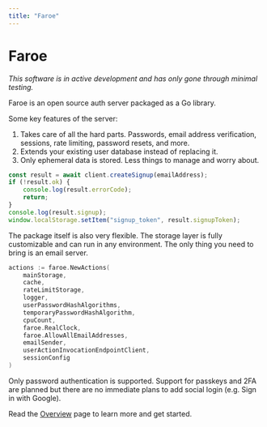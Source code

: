 ```yaml
---
title: "Faroe"
---
```


# Faroe

*This software is in active development and has only gone through minimal testing.*

Faroe is an open source auth server packaged as a Go library.

Some key features of the server:

1. Takes care of all the hard parts. Passwords, email address verification, sessions, rate limiting, password resets, and more.
2. Extends your existing user database instead of replacing it.
3. Only ephemeral data is stored. Less things to manage and worry about.

```ts
const result = await client.createSignup(emailAddress);
if (!result.ok) {
    console.log(result.errorCode);
    return;
}
console.log(result.signup);
window.localStorage.setItem("signup_token", result.signupToken);
```

The package itself is also very flexible. The storage layer is fully customizable and can run in any environment. The only thing you need to bring is an email server.

```go
actions := faroe.NewActions(
    mainStorage,
    cache,
    rateLimitStorage,
    logger,
    userPasswordHashAlgorithms,
    temporaryPasswordHashAlgorithm,
    cpuCount,
    faroe.RealClock,
    faroe.AllowAllEmailAddresses,
    emailSender,
    userActionInvocationEndpointClient,
    sessionConfig
)
```

Only password authentication is supported. Support for passkeys and 2FA are planned but there are no immediate plans to add social login (e.g. Sign in with Google). 

Read the [Overview](/faroe-server/overview) page to learn more and get started.